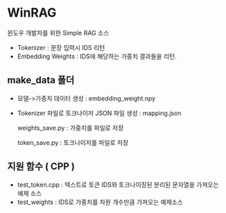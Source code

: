 # WinRAG
윈도우 개발자를 위한 Simple RAG 소스

- Tokenizer : 문장 입력시 IDS 리턴
- Embedding Weights : IDS에 해당하는 가중치 결과들을 리턴.

## make_data 폴더
 - 모델->가중치 데이터 생성 : embedding_weight.npy
 - Tokenizer 파일로 토크나이저 JSON 파일 생성 : mapping.json

   weights_save.py : 가중치를 파일로 저장
   
   token_save.py : 토크나이저를 파일로 저장

## 지원 함수 ( CPP )
 - test_token.cpp : 텍스트로 토큰 IDS와 토크나이징된 분리된 문자열을 가져오는 예제 소스
 - test_weights : IDS로 가중치를 차원 개수만큼 가져오는 예제소스
